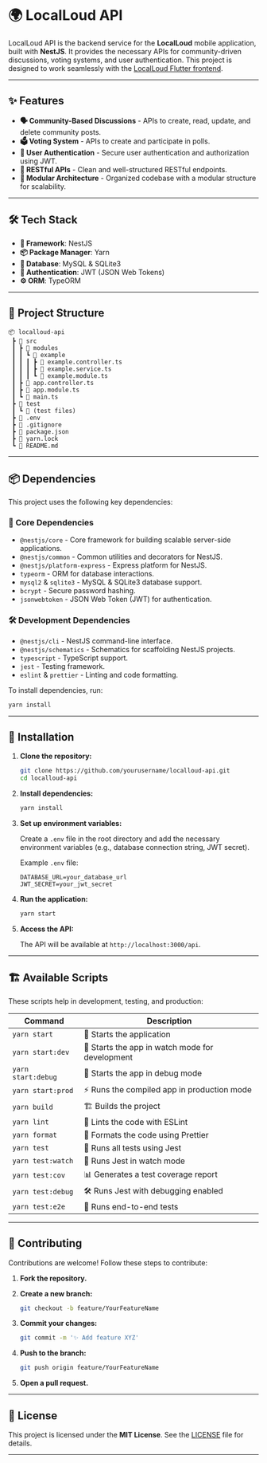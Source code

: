 # 🌍 LocalLoud API

LocalLoud API is the backend service for the **LocalLoud** mobile application, built with **NestJS**. It provides the necessary APIs for community-driven discussions, voting systems, and user authentication. This project is designed to work seamlessly with the [LocalLoud Flutter frontend](https://github.com/asmitranjansinha/localloud).  

---

## ✨ Features  

- **🗣 Community-Based Discussions** - APIs to create, read, update, and delete community posts.  
- **🗳 Voting System** - APIs to create and participate in polls.  
- **🔑 User Authentication** - Secure user authentication and authorization using JWT.  
- **📡 RESTful APIs** - Clean and well-structured RESTful endpoints.  
- **🧩 Modular Architecture** - Organized codebase with a modular structure for scalability.  

---

## 🛠 Tech Stack  

- **🚀 Framework**: NestJS  
- **📦 Package Manager**: Yarn  
- **💾 Database**: MySQL & SQLite3  
- **🔐 Authentication**: JWT (JSON Web Tokens)  
- **⚙ ORM**: TypeORM  

---

## 📂 Project Structure  

```
📦 localloud-api
 ┣ 📂 src
 ┃ ┣ 📂 modules
 ┃ ┃ ┗ 📂 example
 ┃ ┃ ┃ ┣ 📄 example.controller.ts
 ┃ ┃ ┃ ┣ 📄 example.service.ts
 ┃ ┃ ┃ ┗ 📄 example.module.ts
 ┃ ┣ 📄 app.controller.ts
 ┃ ┣ 📄 app.module.ts
 ┃ ┗ 📄 main.ts
 ┣ 📂 test
 ┃ ┗ 📄 (test files)
 ┣ 📄 .env
 ┣ 📄 .gitignore
 ┣ 📄 package.json
 ┣ 📄 yarn.lock
 ┗ 📄 README.md
```

---

## 📦 Dependencies  

This project uses the following key dependencies:  

### 🔧 Core Dependencies  

- `@nestjs/core` - Core framework for building scalable server-side applications.  
- `@nestjs/common` - Common utilities and decorators for NestJS.  
- `@nestjs/platform-express` - Express platform for NestJS.  
- `typeorm` - ORM for database interactions.  
- `mysql2` & `sqlite3` - MySQL & SQLite3 database support.  
- `bcrypt` - Secure password hashing.  
- `jsonwebtoken` - JSON Web Token (JWT) for authentication.  

### 🛠 Development Dependencies  

- `@nestjs/cli` - NestJS command-line interface.  
- `@nestjs/schematics` - Schematics for scaffolding NestJS projects.  
- `typescript` - TypeScript support.  
- `jest` - Testing framework.  
- `eslint` & `prettier` - Linting and code formatting.  

To install dependencies, run:  

```bash
yarn install
```

---

## 🚀 Installation  

1. **Clone the repository:**  

   ```bash
   git clone https://github.com/yourusername/localloud-api.git
   cd localloud-api
   ```

2. **Install dependencies:**  

   ```bash
   yarn install
   ```

3. **Set up environment variables:**  

   Create a `.env` file in the root directory and add the necessary environment variables (e.g., database connection string, JWT secret).  

   Example `.env` file:  

   ```env
   DATABASE_URL=your_database_url
   JWT_SECRET=your_jwt_secret
   ```

4. **Run the application:**  

   ```bash
   yarn start
   ```

5. **Access the API:**  

   The API will be available at `http://localhost:3000/api`.  

---

## 🏗 Available Scripts  

These scripts help in development, testing, and production:  

| Command                  | Description                                 |
|--------------------------|---------------------------------------------|
| `yarn start`            | 🚀 Starts the application                   |
| `yarn start:dev`        | 🔄 Starts the app in watch mode for development |
| `yarn start:debug`      | 🐞 Starts the app in debug mode             |
| `yarn start:prod`       | ⚡ Runs the compiled app in production mode  |
| `yarn build`           | 🏗 Builds the project                        |
| `yarn lint`            | 🧹 Lints the code with ESLint                 |
| `yarn format`          | 🎨 Formats the code using Prettier           |
| `yarn test`            | 🧪 Runs all tests using Jest                 |
| `yarn test:watch`      | 👀 Runs Jest in watch mode                   |
| `yarn test:cov`        | 📊 Generates a test coverage report         |
| `yarn test:debug`      | 🛠 Runs Jest with debugging enabled          |
| `yarn test:e2e`        | 🔎 Runs end-to-end tests                     |

---

## 🤝 Contributing  

Contributions are welcome! Follow these steps to contribute:  

1. **Fork the repository.**  
2. **Create a new branch:**  

   ```bash
   git checkout -b feature/YourFeatureName
   ```

3. **Commit your changes:**  

   ```bash
   git commit -m '✨ Add feature XYZ'
   ```

4. **Push to the branch:**  

   ```bash
   git push origin feature/YourFeatureName
   ```

5. **Open a pull request.**  

---

## 📜 License  

This project is licensed under the **MIT License**. See the [LICENSE](LICENSE) file for details.  

---